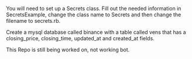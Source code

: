 You will need to set up a Secrets class. Fill out the needed information in SecretsExample, change the class name to Secrets and then change the filename to secrets.rb.

Create a mysql database called binance with a table called vens that has a closing_price, closing_time, updated_at and created_at fields. 

This Repo is still being worked on, not  working bot.